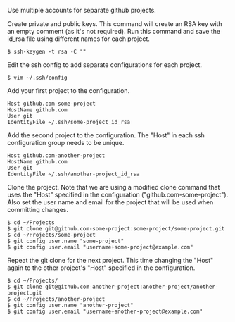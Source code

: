 Use multiple accounts for separate github projects.

Create private and public keys. This command will create an RSA key with an empty comment (as it's not required). Run this command and save the id_rsa file using different names for each project.
```
$ ssh-keygen -t rsa -C ""
```
Edit the ssh config to add separate configurations for each project.
```
$ vim ~/.ssh/config
```
Add your first project to the configuration.
```
Host github.com-some-project
HostName github.com
User git
IdentityFile ~/.ssh/some-project_id_rsa
```
Add the second project to the configuration. The "Host" in each ssh configuration group needs to be unique.
```
Host github.com-another-project
HostName github.com
User git
IdentityFile ~/.ssh/another-project_id_rsa
```
Clone the project. Note that we are using a modified clone command that uses the "Host" specified in the configuration ("github.com-some-project"). Also set the user name and email for the project that will be used when committing changes.
```
$ cd ~/Projects
$ git clone git@github.com-some-project:some-project/some-project.git
$ cd ~/Projects/some-project
$ git config user.name "some-project"
$ git config user.email "username+some-project@example.com"
```
Repeat the git clone for the next project. This time changing the "Host" again to the other project's "Host" specified in the configuration.
```
$ cd ~/Projects/
$ git clone git@github.com-another-project:another-project/another-project.git
$ cd ~/Projects/another-project
$ git config user.name "another-project"
$ git config user.email "username+another-project@example.com"
```
